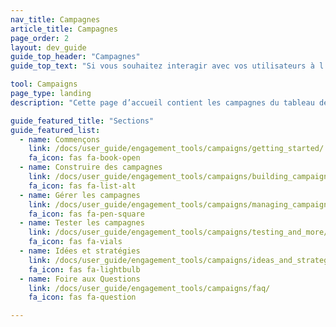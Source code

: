 ```yaml
---
nav_title: Campagnes
article_title: Campagnes
page_order: 2
layout: dev_guide
guide_top_header: "Campagnes"
guide_top_text: "Si vous souhaitez interagir avec vos utilisateurs à l’aide d’une unique étape de message, vous pouvez leur envoyer une campagne en utilisant tout <a href='/docs/user_guide/message_building_by_channel/'>canal de messagerie</a> qui est pris en charge. Il est mieux de créer la plupart des parcours utilisateurs en plusieurs étapes à l’aide de <a href='/docs/user_guide/engagement_tools/canvas/'>Canvas</a>.<br> <br> Sélectionnez l’un des sujets suivants pour consulter les articles qui peuvent vous intéresser."

tool: Campaigns
page_type: landing
description: "Cette page d’accueil contient les campagnes du tableau de bord de Braze. Vous y trouverez des ressources pour créer, configurer et personnaliser une campagne."

guide_featured_title: "Sections"
guide_featured_list:
  - name: Commençons
    link: /docs/user_guide/engagement_tools/campaigns/getting_started/
    fa_icon: fas fa-book-open
  - name: Construire des campagnes
    link: /docs/user_guide/engagement_tools/campaigns/building_campaigns/
    fa_icon: fas fa-list-alt
  - name: Gérer les campagnes
    link: /docs/user_guide/engagement_tools/campaigns/managing_campaigns/
    fa_icon: fas fa-pen-square
  - name: Tester les campagnes
    link: /docs/user_guide/engagement_tools/campaigns/testing_and_more/
    fa_icon: fas fa-vials
  - name: Idées et stratégies
    link: /docs/user_guide/engagement_tools/campaigns/ideas_and_strategies/
    fa_icon: fas fa-lightbulb
  - name: Foire aux Questions
    link: /docs/user_guide/engagement_tools/campaigns/faq/
    fa_icon: fas fa-question

---
```

